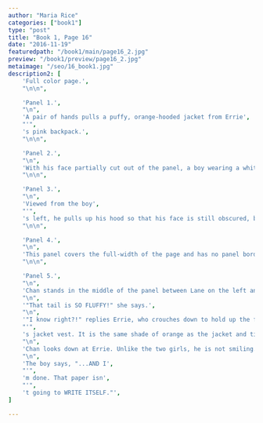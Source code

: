 ```yaml
---
author: "Maria Rice"
categories: ["book1"]
type: "post"
title: "Book 1, Page 16"
date: "2016-11-19"
featuredpath: "/book1/main/page16_2.jpg"
preview: "/book1/preview/page16_2.jpg"
metaimage: "/seo/16_book1.jpg"
description2: [
    'Full color page.',
    "\n\n",

    'Panel 1.',
    "\n",
    'A pair of hands pulls a puffy, orange-hooded jacket from Errie',
    "'",
    's pink backpack.',
    "\n\n",

    'Panel 2.',
    "\n",
    'With his face partially cut out of the panel, a boy wearing a white-buttoned shirt pulls on the orange jacket, which now appears to be a jacket vest due to the lack of sleeves.',
    "\n\n",

    'Panel 3.',
    "\n",
    'Viewed from the boy',
    "'",
    's left, he pulls up his hood so that his face is still obscured, but some orange hair shows underneath. The top of his hood is not in view, cut off by the panel border.',
    "\n\n",

    'Panel 4.',
    "\n",
    'This panel covers the full-width of the page and has no panel borders on the left or right. Chan, the orange-haired boy now wearing the orange jacket vest, stands in contrast to the solid white background in a zoomed-in shot showing only his head and shoulders. His annoyance is plain to see now that his face is in full view. His hood is also fully visible, revealing fluffy pointed ears sewn to the top of it, the fur color matching that of his jacket vest.',
    "\n\n",

    'Panel 5.',
    "\n",
    'Chan stands in the middle of the panel between Lane on the left and Errie on the right. All three teenagers are in view down to their knees. Lane smiles at Chan with her arms crossed and standing with her weight on her right leg.',
    "\n",
    '"That tail is SO FLUFFY!" she says.',
    "\n",
    '"I know right?!" replies Errie, who crouches down to hold up the fluffy fox tail attached to the back of Chan',
    "'",
    's jacket vest. It is the same shade of orange as the jacket and tipped with white.',
    "\n",
    'Chan looks down at Errie. Unlike the two girls, he is not smiling.',
    "\n",
    'The boy says, "...AND I',
    "'",
    'm done. That paper isn',
    "'",
    't going to WRITE ITSELF."',
]

---
```

